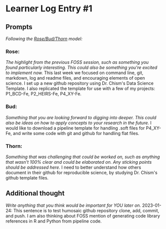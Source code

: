 # Learner Log Entry #1 

## Prompts
*Following the [Rose/Bud/Thorn](https://www.panoramaed.com/blog/rose-bud-thorn-activity-and-worksheet#:~:text=%22Rose%2C%20Bud%2C%20Thorn%22%20is%20a%20mindful%20design%2D,day%2C%20week%2C%20or%20month.) model:*

### Rose:
*The highlight from the previous FOSS session, such as something you found particularly interesting. This could also be something you're excited to implement now.*
This last week we focused on command line, git, markdown, log and readme files, and encouraging elements of open science.  I set up a new github repository using Dr. Chism's Data Science Template.  I also replicated the template for use with a few of my projects: P1_BCD-Fe, P2_HEIRS-Fe, P4_XY-Fe.

### Bud: 
*Something that you are looking forward to digging into deeper. This could also be ideas on how to apply concepts to your research in the future.* I would like to download a pipeline template for handling .soft files for P4_XY-Fe, and write some code with git and github for handling flat files.

### Thorn: 
*Something that was challenging that could be worked on, such as anything that wasn't 100% clear and could be elaborated on. Any sticking points should be addressed here.* I need to better understand how others document in their github for reproducible science, by studying Dr. Chism's github template files. 

## Additional thought
*Write anything that you think would be important for YOU later on.*
2023-01-24: This sentence is to test humosaic github repository clone, add, commit, and push.
I am also thinking about FOSS mention of generating code library references in R and Python from pipeline code.
